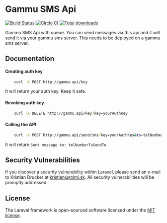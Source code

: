 # Gammu SMS Api

[![Build Status](https://travis-ci.org/kristiandrucker/gammuApi.svg?branch=master)](https://travis-ci.org/kristiandrucker/gammuApi)
[![Circle CI](https://img.shields.io/circleci/project/BrightFlair/PHP.Gt.svg)](https://styleci.io/repos/66146220)
[![Total downloads](https://img.shields.io/github/downloads/kristiandrucker/gammuApi/total.svg)](https://github.com/kristiandrucker/gammuApi)

Gammu SMS Api with queue. You can send messages via this api and it will send it via your gammu sms server. This needs to be deployed on a gammu sms server.

## Documentation

#### Creating auth key
``` bash
    curl -X POST http://gammu.api/key
```

It will return your auth key. Keep it safe.

#### Revoking auth key
``` bash
    curl -X DELETE http://gammu.api/key?key=yourAuthKey
```

#### Calling the API
``` bash
    curl -X POST http://gammu.api/send/sms?key=yourAuthKey&to=telNumberToSendTo&message=Your message to send to client
```

It will return `Sent message to: telNumberToSendTo`

## Security Vulnerabilities

If you discover a security vulnerability within Laravel, please send an e-mail to Kristian Drucker at kristian@rolmi.sk. All security vulnerabilities will be promptly addressed.

## License

The Laravel framework is open-sourced software licensed under the [MIT license](http://opensource.org/licenses/MIT).
